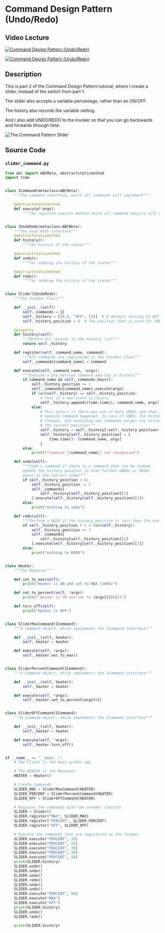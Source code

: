 # Command Design Pattern (Undo/Redo)

## Video Lecture

<a id="skillShareVideoLink" href="https://skl.sh/34SM2Xg" target="_blank" title="Command Design Pattern (Undo/Redo)"><img src="/img/skillshare_btn_sm.gif" alt="Command Design Pattern (Undo/Redo)"/></a> 
<!-- <a id="udemyVideoLink" href="https://www.udemy.com/course/design-patterns-in-python/learn/lecture/16397282/?referralCode=7493DBBBF97FF2B0D24D" target="_blank" title="Command Design Pattern (Undo/Redo)"><img src="/img/udemy_btn_sm.gif" alt="Command Design Pattern (Undo/Redo)"/></a> -->
<a id="ytVideoLink" href="https://youtu.be/kAiFVDHR4ZI" target="_blank" title="Command Design Pattern (Undo/Redo)"><img src="/img/yt_btn_sm.gif" alt="Command Design Pattern (Undo/Redo)"/></a> 

## Description

This is part 2 of the Command Design Pattern tutorial, where I create a slider, instead of the switch from part 1.

The slider also accepts a variable percentage, rather than an ON/OFF.

The history also records the variable setting.

And I also add UNDO/REDO to the Invoker so that you can go backwards and forwards through time.

![The Command Pattern Slider](slider_command.png)

## Source Code
### **`slider_command.py`**
```python
from abc import ABCMeta, abstractstaticmethod
import time


class ICommand(metaclass=ABCMeta):
    """The command interface, which all commands will implement"""

    @abstractstaticmethod
    def execute(*args):
        """The required execute method which all command obejcts will use"""


class IUndoRedo(metaclass=ABCMeta):
    """The Undo Redo interface"""
    @abstractstaticmethod
    def history():
        """the history of the states"""

    @abstractstaticmethod
    def undo():
        """for undoing the hsitory of the states"""

    @abstractstaticmethod
    def redo():
        """for redoing the hsitory of the states"""


class Slider(IUndoRedo):
    """The Invoker Class"""

    def __init__(self):
        self._commands = {}
        self._history = [(0.0, "OFF", ())]  # A default setting of OFF
        self._history_position = 0  # The position that is used for UNDO/REDO

    @property
    def history(self):
        """Return all records in the History list"""
        return self._history

    def register(self, command_name, command):
        """All commands are registered in the Invoker Class"""
        self._commands[command_name] = command

    def execute(self, command_name, *args):
        """Execute a pre defined command and log in history"""
        if command_name in self._commands.keys():
            self._history_position += 1
            self._commands[command_name].execute(args)
            if len(self._history) == self._history_position:
                # This is a new event in hisory
                self._history.append((time.time(), command_name, args))
            else:
                # This occurs if there was one of more UNDOs and then a new
                # execute command happened. In case of UNDO, the history_position
                # changes, and executing new commands purges any history after
                # the current position"""
                self._history = self._history[:self._history_position+1]
                self._history[self._history_position] = {
                    time.time(): [command_name, args]
                }
        else:
            print(f"Command [{command_name}] not recognised")

    def undo(self):
        """Undo a command if there is a command that can be undone.
        Update the history position so that further UNDOs or REDOs
        point to the correct index"""
        if self._history_position > 0:
            self._history_position -= 1
            self._commands[
                self._history[self._history_position][1]
            ].execute(self._history[self._history_position][2])
        else:
            print("nothing to undo")

    def redo(self):
        """Perform a REDO if the history_position is less than the end of the history list"""
        if self._history_position + 1 < len(self._history):
            self._history_position += 1
            self._commands[
                self._history[self._history_position][1]
            ].execute(self._history[self._history_position][2])
        else:
            print("nothing to REDO")


class Heater:
    """The Receiver"""

    def set_to_max(self):
        print("Heater is ON and set to MAX (100%)")

    def set_to_percent(self, *args):
        print(f"Heater is ON and set to {args[0][0]}%")

    def turn_off(self):
        print("Heater is OFF")


class SliderMaxCommand(ICommand):
    """A Command object, which implements the ICommand interface"""

    def __init__(self, heater):
        self._heater = heater

    def execute(self, *args):
        self._heater.set_to_max()


class SliderPercentCommand(ICommand):
    """A Command object, which implements the ICommand interface"""

    def __init__(self, heater):
        self._heater = heater

    def execute(self, *args):
        self._heater.set_to_percent(args[0])


class SliderOffCommand(ICommand):
    """A Command object, which implements the ICommand interface"""

    def __init__(self, heater):
        self._heater = heater

    def execute(self, *args):
        self._heater.turn_off()


if __name__ == "__main__":
    # The Client is the main python app

    # The HEATER is the Receiver
    HEATER = Heater()

    # Create Commands
    SLIDER_MAX = SliderMaxCommand(HEATER)
    SLIDER_PERCENT = SliderPercentCommand(HEATER)
    SLIDER_OFF = SliderOffCommand(HEATER)

    # Register the commands with the invoker (Switch)
    SLIDER = Slider()
    SLIDER.register("MAX", SLIDER_MAX)
    SLIDER.register("PERCENT", SLIDER_PERCENT)
    SLIDER.register("OFF", SLIDER_OFF)

    # Execute the commands that are registered on the Invoker
    SLIDER.execute("PERCENT", 10)
    SLIDER.execute("PERCENT", 20)
    SLIDER.execute("PERCENT", 30)
    SLIDER.execute("PERCENT", 40)
    SLIDER.execute("PERCENT", 50)
    print(SLIDER.history)
    SLIDER.undo()
    SLIDER.undo()
    SLIDER.undo()
    SLIDER.redo()
    SLIDER.undo()
    SLIDER.undo()
    SLIDER.execute("PERCENT", 90)
    SLIDER.execute("MAX")
    SLIDER.execute("OFF")
    print(SLIDER.history)
    SLIDER.undo()
    SLIDER.redo()

    print(SLIDER.history)


```
